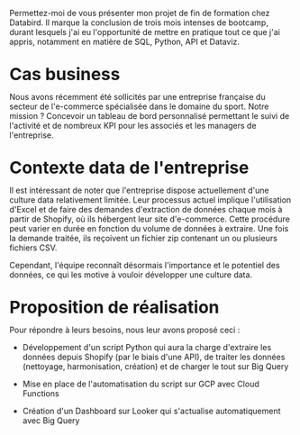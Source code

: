 Permettez-moi de vous présenter mon projet de fin de formation chez Databird. Il marque la conclusion de trois mois intenses de bootcamp, durant lesquels j'ai eu l'opportunité de mettre en pratique tout ce que j'ai appris, notamment en matière de SQL, Python, API et Dataviz.<br><br>

<span style="font-size:30px;">**Cas business**</span><br>

Nous avons récemment été sollicités par une entreprise française du secteur de l'e-commerce spécialisée dans le domaine du sport. Notre mission ? Concevoir un tableau de bord personnalisé permettant le suivi de l'activité et de nombreux KPI pour les associés et les managers de l'entreprise.<br><br>

<span style="font-size:30px;">**Contexte data de l'entreprise**</span><br>

Il est intéressant de noter que l'entreprise dispose actuellement d'une culture data relativement limitée. Leur processus actuel implique l'utilisation d'Excel et de faire des demandes d'extraction de données chaque mois à partir de Shopify, où ils hébergent leur site d'e-commerce. Cette procédure peut varier en durée en fonction du volume de données à extraire. Une fois la demande traitée, ils reçoivent un fichier zip contenant un ou plusieurs fichiers CSV.

Cependant, l'équipe reconnaît désormais l'importance et le potentiel des données, ce qui les motive à vouloir développer une culture data.<br><br>

<span style="font-size:30px;">**Proposition de réalisation**</span><br>

Pour répondre à leurs besoins, nous leur avons proposé ceci :

- Développement d'un script Python qui aura la charge d'extraire les données depuis Shopify (par le biais d'une API), de traiter les données (nettoyage, harmonisation, création) et de charger le tout sur Big Query

- Mise en place de l'automatisation du script sur GCP avec Cloud Functions

- Création d'un Dashboard sur Looker qui s'actualise automatiquement avec Big Query 
